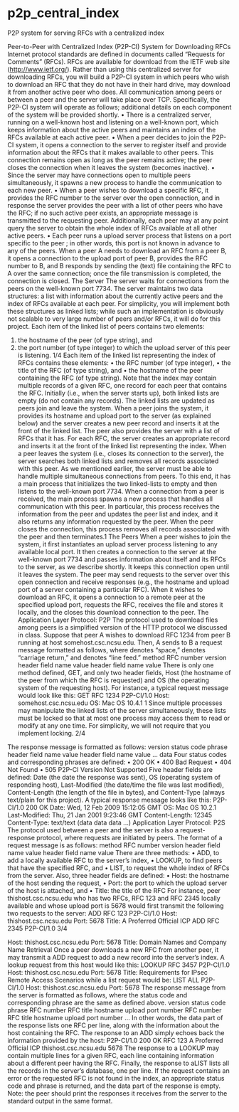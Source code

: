 # p2p_central_index
P2P system for serving RFCs with a centralized index


Peer-to-Peer with Centralized Index (P2P-CI) System for Downloading RFCs
Internet protocol standards are defined in documents called “Requests for Comments” (RFCs). RFCs are available for download from the IETF web site (http://www.ietf.org/). Rather than using this centralized server for downloading RFCs, you will build a P2P-CI system in which peers who wish to download an RFC that they do not have in their hard drive, may download it from another active peer who does. All communication among peers or between a peer and the server will take place over TCP. Specifically, the P2P-CI system will operate as follows; additional details on each component of the system will be provided shortly.
• There is a centralized server, running on a well-known host and listening on a well-known port, which keeps information about the active peers and maintains an index of the RFCs available at each active peer.
• When a peer decides to join the P2P-CI system, it opens a connection to the server to register itself and provide information about the RFCs that it makes available to other peers. This connection remains open as long as the peer remains active; the peer closes the connection when it leaves the system (becomes inactive).
• Since the server may have connections open to multiple peers simultaneously, it spawns a new process to handle the communication to each new peer.
• When a peer wishes to download a specific RFC, it provides the RFC number to the server over the open connection, and in response the server provides the peer with a list of other peers who have the RFC; if no such active peer exists, an appropriate message is transmitted to the requesting peer. Additionally, each peer may at any point query the server to obtain the whole index of RFCs available at all other active peers.
• Each peer runs a upload server process that listens on a port specific to the peer ; in other words, this port is not known in advance to any of the peers. When a peer A needs to download an RFC from a peer B, it opens a connection to the upload port of peer B, provides the RFC number to B, and B responds by sending the (text) file containing the RFC to A over the same connection; once the file transmission is completed, the connection is closed.
The Server
The server waits for connections from the peers on the well-known port 7734. The server maintains two data structures: a list with information about the currently active peers and the index of RFCs available at each peer. For simplicity, you will implement both these structures as linked lists; while such an implementation is obviously not scalable to very large number of peers and/or RFCs, it will do for this project.
Each item of the linked list of peers contains two elements:
1. the hostname of the peer (of type string), and
2. the port number (of type integer) to which the upload server of this peer is listening.
1/4
Each item of the linked list representing the index of RFCs contains these elements:
• the RFC number (of type integer),
• the title of the RFC (of type string), and
• the hostname of the peer containing the RFC (of type string).
Note that the index may contain multiple records of a given RFC, one record for each peer that contains the RFC.
Initially (i.e., when the server starts up), both linked lists are empty (do not contain any records). The linked lists are updated as peers join and leave the system. When a peer joins the system, it provides its hostname and upload port to the server (as explained below) and the server creates a new peer record and inserts it at the front of the linked list. The peer also provides the server with a list of RFCs that it has. For each RFC, the server creates an appropriate record and inserts it at the front of the linked list representing the index.
When a peer leaves the system (i.e., closes its connection to the server), the server searches both linked lists and removes all records associated with this peer. As we mentioned earlier, the server must be able to handle multiple simultaneous connections from peers. To this end, it has a main process that initializes the two linked-lists to empty and then listens to the well-known port 7734. When a connection from a peer is received, the main process spawns a new process that handles all communication with this peer. In particular, this process receives the information from the peer and updates the peer list and index, and it also returns any information requested by the peer. When the peer closes the connection, this process removes all records associated with the peer and then terminates.1
The Peers
When a peer wishes to join the system, it first instantiates an upload server process listening to any available local port. It then creates a connection to the server at the well-known port 7734 and passes information about itself and its RFCs to the server, as we describe shortly. It keeps this connection open until it leaves the system. The peer may send requests to the server over this open connection and receive responses (e.g., the hostname and upload port of a server containing a particular RFC). When it wishes to download an RFC, it opens a connection to a remote peer at the specified upload port, requests the RFC, receives the file and stores it locally, and the closes this download connection to the peer.
The Application Layer Protocol: P2P
The protocol used to download files among peers is a simplified version of the HTTP protocol we discussed in class. Suppose that peer A wishes to download RFC 1234 from peer B running at host somehost.csc.ncsu.edu. Then, A sends to B a request message formatted as follows, where <sp> denotes “space,” <cr> denotes
“carriage return,” and <lf> denotes “line feed.”
method <sp> RFC number <sp> version <cr> <lf>
header field name <sp> value <cr> <lf>
header field name <sp> value <cr> <lf>
<cr> <lf>
There is only one method defined, GET, and only two header fields, Host (the hostname of the peer from which the RFC is requested) and OS (the operating system of the requesting host). For instance, a typical request message would look like this:
GET RFC 1234 P2P-CI/1.0
Host: somehost.csc.ncsu.edu
OS: Mac OS 10.4.1
1 Since multiple processes may manipulate the linked lists of the server simultaneously, these lists must be locked so that at most one process may access them to read or modify at any one time. For simplicity, we will not require that you implement locking.
 2/4

The response message is formatted as follows:
version <sp> status code <sp> phrase <cr> <lf>
header field name <sp> value <cr> <lf>
header field name <sp> value <cr> <lf>
...
<cr> <lf>
data
Four status codes and corresponding phrases are defined:
• 200 OK
• 400 Bad Request
• 404 Not Found
• 505 P2P-CI Version Not Supported
Five header fields are defined: Date (the date the response was sent), OS (operating system of responding host), Last-Modified (the date/time the file was last modified), Content-Length (the length of the file in bytes), and Content-Type (always text/plain for this project).
A typical response message looks like this:
P2P-CI/1.0 200 OK
Date: Wed, 12 Feb 2009 15:12:05 GMT
OS: Mac OS 10.2.1
Last-Modified: Thu, 21 Jan 2001 9:23:46 GMT
Content-Length: 12345
Content-Type: text/text
(data data data ...)
Application Layer Protocol: P2S
The protocol used between a peer and the server is also a request-response protocol, where requests are initiated by peers. The format of a request message is as follows:
method <sp> RFC number <sp> version <cr> <lf>
header field name <sp> value <cr> <lf>
header field name <sp> value <cr> <lf>
<cr> <lf>
There are three methods:
• ADD, to add a locally available RFC to the server’s index,
• LOOKUP, to find peers that have the specified RFC, and
• LIST, to request the whole index of RFCs from the server.
Also, three header fields are defined:
• Host: the hostname of the host sending the request,
• Port: the port to which the upload server of the host is attached, and
• Title: the title of the RFC
For instance, peer thishost.csc.ncsu.edu who has two RFCs, RFC 123 and RFC 2345 locally available and whose upload port is 5678 would first transmit the following two requests to the server:
ADD RFC 123 P2P-CI/1.0
Host: thishost.csc.ncsu.edu
Port: 5678
Title: A Proferred Official ICP
ADD RFC 2345 P2P-CI/1.0
3/4

Host: thishost.csc.ncsu.edu
Port: 5678
Title: Domain Names and Company Name Retrieval
Once a peer downloads a new RFC from another peer, it may transmit a ADD request to add a new record into the server’s index. A lookup request from this host would like this:
LOOKUP RFC 3457 P2P-CI/1.0
Host: thishost.csc.ncsu.edu
Port: 5678
Title: Requirements for IPsec Remote Access Scenarios
while a list request would be:
LIST ALL P2P-CI/1.0
Host: thishost.csc.ncsu.edu
Port: 5678
The response message from the server is formatted as follows, where the status code and corresponding phrase are the same as defined above.
version <sp> status code <sp> phrase <cr> <lf>
<cr> <lf>
RFC number <sp> RFC title <sp> hostname <sp> upload port number<cr><lf>
RFC number <sp> RFC title <sp> hostname <sp> upload port number<cr><lf>
...
<cr><lf>
In other words, the data part of the response lists one RFC per line, along with the information about the host containing the RFC. The response to an ADD simply echoes back the information provided by the host:
P2P-CI/1.0 200 OK
RFC 123 A Proferred Official ICP thishost.csc.ncsu.edu 5678
The response to a LOOKUP may contain multiple lines for a given RFC, each line containing information about a different peer having the RFC. Finally, the response to aLIST lists all the records in the server’s database, one per line. If the request contains an error or the requested RFC is not found in the index, an appropriate status code and phrase is returned, and the data part of the response is empty.
Note: the peer should print the responses it receives from the server to the standard output in the same format.
